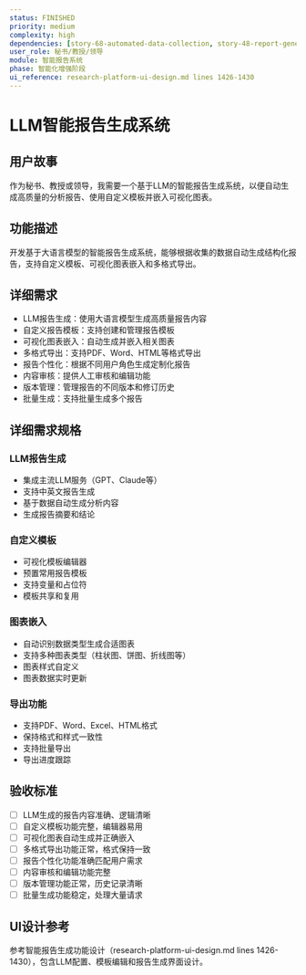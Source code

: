 ```yaml
---
status: FINISHED
priority: medium
complexity: high
dependencies: [story-68-automated-data-collection, story-48-report-generator, story-55-automatic-report-generator]
user_role: 秘书/教授/领导
module: 智能报告系统
phase: 智能化增强阶段
ui_reference: research-platform-ui-design.md lines 1426-1430
---
```


# LLM智能报告生成系统

## 用户故事
作为秘书、教授或领导，我需要一个基于LLM的智能报告生成系统，以便自动生成高质量的分析报告、使用自定义模板并嵌入可视化图表。

## 功能描述
开发基于大语言模型的智能报告生成系统，能够根据收集的数据自动生成结构化报告，支持自定义模板、可视化图表嵌入和多格式导出。

## 详细需求
- LLM报告生成：使用大语言模型生成高质量报告内容
- 自定义报告模板：支持创建和管理报告模板
- 可视化图表嵌入：自动生成并嵌入相关图表
- 多格式导出：支持PDF、Word、HTML等格式导出
- 报告个性化：根据不同用户角色生成定制化报告
- 内容审核：提供人工审核和编辑功能
- 版本管理：管理报告的不同版本和修订历史
- 批量生成：支持批量生成多个报告

## 详细需求规格
### LLM报告生成
- 集成主流LLM服务（GPT、Claude等）
- 支持中英文报告生成
- 基于数据自动生成分析内容
- 生成报告摘要和结论

### 自定义模板
- 可视化模板编辑器
- 预置常用报告模板
- 支持变量和占位符
- 模板共享和复用

### 图表嵌入
- 自动识别数据类型生成合适图表
- 支持多种图表类型（柱状图、饼图、折线图等）
- 图表样式自定义
- 图表数据实时更新

### 导出功能
- 支持PDF、Word、Excel、HTML格式
- 保持格式和样式一致性
- 支持批量导出
- 导出进度跟踪

## 验收标准
- [ ] LLM生成的报告内容准确、逻辑清晰
- [ ] 自定义模板功能完整，编辑器易用
- [ ] 可视化图表自动生成并正确嵌入
- [ ] 多格式导出功能正常，格式保持一致
- [ ] 报告个性化功能准确匹配用户需求
- [ ] 内容审核和编辑功能完整
- [ ] 版本管理功能正常，历史记录清晰
- [ ] 批量生成功能稳定，处理大量请求

## UI设计参考
参考智能报告生成功能设计（research-platform-ui-design.md lines 1426-1430），包含LLM配置、模板编辑和报告生成界面设计。
